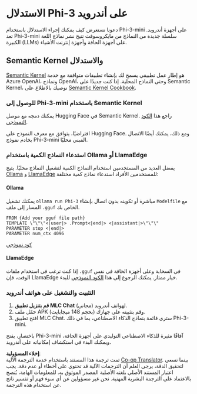 <!--
CO_OP_TRANSLATOR_METADATA:
{
  "original_hash": "9481b07dda8f9715a5d1ff43fb27568b",
  "translation_date": "2025-05-07T10:43:47+00:00",
  "source_file": "md/01.Introduction/03/Android_Inference.md",
  "language_code": "ar"
}
-->
# **الاستدلال Phi-3 على أندرويد**

دعونا نستعرض كيف يمكنك إجراء الاستدلال باستخدام Phi-3-mini على أجهزة أندرويد. تعد Phi-3-mini سلسلة جديدة من النماذج من مايكروسوفت تتيح نشر نماذج اللغة الكبيرة (LLMs) على أجهزة الحافة وأجهزة إنترنت الأشياء.

## Semantic Kernel والاستدلال

[Semantic Kernel](https://github.com/microsoft/semantic-kernel) هو إطار عمل تطبيقي يسمح لك بإنشاء تطبيقات متوافقة مع خدمة Azure OpenAI، ونماذج OpenAI، وحتى النماذج المحلية. إذا كنت جديدًا على Semantic Kernel، نوصيك بالاطلاع على [Semantic Kernel Cookbook](https://github.com/microsoft/SemanticKernelCookBook?WT.mc_id=aiml-138114-kinfeylo).

### للوصول إلى Phi-3-mini باستخدام Semantic Kernel

يمكنك دمجه مع موصل Hugging Face في Semantic Kernel. راجع هذا [الكود النموذجي](https://github.com/Azure-Samples/Phi-3MiniSamples/tree/main/semantickernel?WT.mc_id=aiml-138114-kinfeylo).

افتراضيًا، يتوافق مع معرف النموذج على Hugging Face. ومع ذلك، يمكنك أيضًا الاتصال بخادم نموذج Phi-3-mini المبني محليًا.

### استدعاء النماذج الكمية باستخدام Ollama أو LlamaEdge

يفضل العديد من المستخدمين استخدام النماذج الكمية لتشغيل النماذج محليًا. يتيح [Ollama](https://ollama.com/) و [LlamaEdge](https://llamaedge.com) للمستخدمين الأفراد استدعاء نماذج كمية مختلفة:

#### Ollama

يمكنك تشغيل `ollama run Phi-3` مباشرة أو تكوينه بدون اتصال بإنشاء `Modelfile` مع المسار إلى ملف `.gguf` الخاص بك.

```gguf
FROM {Add your gguf file path}
TEMPLATE \"\"\"<|user|> .Prompt<|end|> <|assistant|>\"\"\"
PARAMETER stop <|end|>
PARAMETER num_ctx 4096
```

[كود نموذجي](https://github.com/Azure-Samples/Phi-3MiniSamples/tree/main/ollama?WT.mc_id=aiml-138114-kinfeylo)

#### LlamaEdge

إذا كنت ترغب في استخدام ملفات `.gguf` في السحابة وعلى أجهزة الحافة في نفس الوقت، فإن LlamaEdge خيار ممتاز. يمكنك الرجوع إلى هذا [الكود النموذجي](https://github.com/Azure-Samples/Phi-3MiniSamples/tree/main/wasm?WT.mc_id=aiml-138114-kinfeylo) للبدء.

### التثبيت والتشغيل على هواتف أندرويد

1. **قم بتنزيل تطبيق MLC Chat** (مجاني) لهواتف أندرويد.  
2. حمّل ملف APK (بحجم 148 ميجابايت) وقم بتثبيته على جهازك.  
3. افتح تطبيق MLC Chat. سترى قائمة بنماذج الذكاء الاصطناعي، بما في ذلك Phi-3-mini.

باختصار، يفتح Phi-3-mini آفاقًا مثيرة للذكاء الاصطناعي التوليدي على أجهزة الحافة، ويمكنك البدء في استكشاف إمكانياته على أندرويد.

**إخلاء المسؤولية**:  
تمت ترجمة هذا المستند باستخدام خدمة الترجمة الآلية [Co-op Translator](https://github.com/Azure/co-op-translator). بينما نسعى لتحقيق الدقة، يرجى العلم أن الترجمات الآلية قد تحتوي على أخطاء أو عدم دقة. يجب اعتبار المستند الأصلي بلغته الأصلية المصدر الموثوق به. للمعلومات الهامة، يُنصح بالاعتماد على الترجمة البشرية المهنية. نحن غير مسؤولين عن أي سوء فهم أو تفسير ناتج عن استخدام هذه الترجمة.